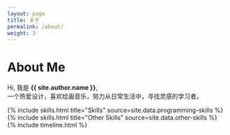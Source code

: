 ```yaml
---
layout: page
title: 关于
permalink: /about/
weight: 3
---
```


# **About Me**

Hi, 我是 **{{ site.author.name }}**,<br />
一个热爱设计，喜欢绘画音乐，努力从日常生活中，寻找灵感的学习者。

<div class="row">
{% include skills.html title="Skills" source=site.data.programming-skills %}
{% include skills.html title="Other Skills" source=site.data.other-skills %}
</div>

<div class="row">
{% include timeline.html %}
</div>
